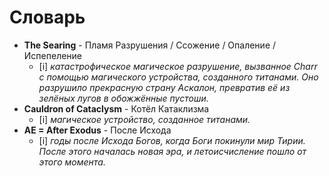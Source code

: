 # Словарь

- **The Searing** - Пламя Разрушения / Ссожение / Опаление / Испепеление
  - [i] *катастрофическое магическое разрушение, вызванное Charr с помощью магического устройства, созданного титанами.*
    *Оно разрушило прекрасную страну Аскалон, превратив её из зелёных лугов в обожжённые пустоши.*
- **Cauldron of Cataclysm** - Котёл Катаклизма
  - [i] *магическое устройство, созданное титанами.*
- **AE = After Exodus** - После Исхода
  - [i] *годы после Исхода Богов, когда Боги покинули мир Тирии.*
    *После этого началась новая эра, и летоисчисление пошло от этого момента.*
